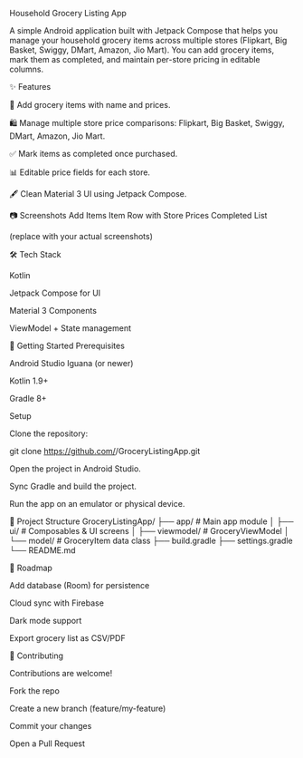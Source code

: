 Household Grocery Listing App

A simple Android application built with Jetpack Compose that helps you manage your household grocery items across multiple stores (Flipkart, Big Basket, Swiggy, DMart, Amazon, Jio Mart).
You can add grocery items, mark them as completed, and maintain per-store pricing in editable columns.

✨ Features

📌 Add grocery items with name and prices.

🛍️ Manage multiple store price comparisons: Flipkart, Big Basket, Swiggy, DMart, Amazon, Jio Mart.

✅ Mark items as completed once purchased.

📊 Editable price fields for each store.

🖋️ Clean Material 3 UI using Jetpack Compose.

📷 Screenshots
Add Items	Item Row with Store Prices	Completed List

	
	

(replace with your actual screenshots)

🛠️ Tech Stack

Kotlin

Jetpack Compose for UI

Material 3 Components

ViewModel + State management

🚀 Getting Started
Prerequisites

Android Studio Iguana (or newer)

Kotlin 1.9+

Gradle 8+

Setup

Clone the repository:

git clone https://github.com/<your-username>/GroceryListingApp.git


Open the project in Android Studio.

Sync Gradle and build the project.

Run the app on an emulator or physical device.

📂 Project Structure
GroceryListingApp/
 ├── app/                  # Main app module
 │   ├── ui/               # Composables & UI screens
 │   ├── viewmodel/        # GroceryViewModel
 │   └── model/            # GroceryItem data class
 ├── build.gradle
 ├── settings.gradle
 └── README.md

📝 Roadmap

 Add database (Room) for persistence

 Cloud sync with Firebase

 Dark mode support

 Export grocery list as CSV/PDF

🤝 Contributing

Contributions are welcome!

Fork the repo

Create a new branch (feature/my-feature)

Commit your changes

Open a Pull Request
